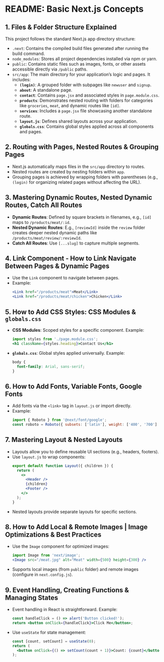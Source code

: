 # README: Basic Next.js Concepts

## 1. Files & Folder Structure Explained
This project follows the standard Next.js app directory structure:

- `.next`: Contains the compiled build files generated after running the build command.
- `node_modules`: Stores all project dependencies installed via npm or yarn.
- `public`: Contains static files such as images, fonts, or other assets accessible directly via `/public` paths.
- `src/app`: The main directory for your application’s logic and pages. It includes:
  - **`(login)`**: A grouped folder with subpages like `newuser` and `signup`.
  - **`about`**: A standalone page.
  - **`contact`**: Contains `page.jsx` and associated styles in `page.module.css`.
  - **`products`**: Demonstrates nested routing with folders for categories like `groceries`, `meat`, and dynamic routes like `[id]`.
  - **`services`**: Includes a `page.jsx` file showcasing another standalone route.
  - **`layout.js`**: Defines shared layouts across your application.
  - **`globals.css`**: Contains global styles applied across all components and pages.

## 2. Routing with Pages, Nested Routes & Grouping Pages
- Next.js automatically maps files in the `src/app` directory to routes.
- Nested routes are created by nesting folders within `app`.
- Grouping pages is achieved by wrapping folders with parentheses (e.g., `(login)` for organizing related pages without affecting the URL).

## 3. Mastering Dynamic Routes, Nested Dynamic Routes, Catch All Routes
- **Dynamic Routes**: Defined by square brackets in filenames, e.g., `[id]` maps to `/products/meat/:id`.
- **Nested Dynamic Routes**: E.g., `[reviewId]` inside the `review` folder creates deeper nested dynamic paths like `/products/meat/review/:reviewId`.
- **Catch All Routes**: Use `[...slug]` to capture multiple segments.

## 4. Link Component - How to Link Navigate Between Pages & Dynamic Pages
- Use the `Link` component to navigate between pages.
- Example:
  ```jsx
  <Link href="/products/meat">Meat</Link>
  <Link href="/products/meat/chicken">Chicken</Link>
  ```

## 5. How to Add CSS Styles: CSS Modules & `globals.css`
- **CSS Modules**: Scoped styles for a specific component. Example:
  ```jsx
  import styles from './page.module.css';
  <h1 className={styles.heading}>Contact Us</h1>
  ```
- **`globals.css`**: Global styles applied universally. Example:
  ```css
  body {
    font-family: Arial, sans-serif;
  }
  ```

## 6. How to Add Fonts, Variable Fonts, Google Fonts
- Add fonts via the `<link>` tag in `layout.js` or import directly.
- Example:
  ```jsx
  import { Roboto } from '@next/font/google';
  const roboto = Roboto({ subsets: ['latin'], weight: ['400', '700'] });
  ```

## 7. Mastering Layout & Nested Layouts
- Layouts allow you to define reusable UI sections (e.g., headers, footers).
- Use `layout.js` to wrap components:
  ```jsx
  export default function Layout({ children }) {
    return (
      <>
        <Header />
        {children}
        <Footer />
      </>
    );
  }
  ```
- Nested layouts provide separate layouts for specific sections.

## 8. How to Add Local & Remote Images | Image Optimizations & Best Practices
- Use the `Image` component for optimized images:
  ```jsx
  import Image from 'next/image';
  <Image src="/meat.jpg" alt="Meat" width={500} height={300} />
  ```
- Supports local images (from `public` folder) and remote images (configure in `next.config.js`).

## 9. Event Handling, Creating Functions & Managing States
- Event handling in React is straightforward. Example:
  ```jsx
  const handleClick = () => alert('Button clicked!');
  return <button onClick={handleClick}>Click Me</button>;
  ```
- Use `useState` for state management:
  ```jsx
  const [count, setCount] = useState(0);
  return (
    <button onClick={() => setCount(count + 1)}>Count: {count}</button>
  );
  ```

